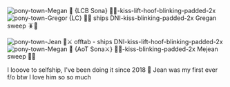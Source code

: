 ![pony-town-Megan 🌻 {LCB Sona} 🐛💛-kiss-lift-hoof-blinking-padded-2x](https://github.com/user-attachments/assets/69494930-ccec-47af-bcd2-7759fd036df8)
![pony-town-Gregor {LC} 🐛🌻 ships DNI-kiss-blinking-padded-2x](https://github.com/user-attachments/assets/cc220ffb-fe19-45e7-b3b9-33305f98b6cc)
Gregan sweep 🪳🌻

![pony-town-Jean 🍒⚔ offtab - ships DNI-kiss-lift-hoof-blinking-padded-2x](https://github.com/user-attachments/assets/f6c1a5ce-2e47-43ec-a9c3-109642309958)
![pony-town-Megan 🌻 {AoT Sona⚔} 🌻🍒-kiss-blinking-padded-2x](https://github.com/user-attachments/assets/02aab77b-9e02-4afd-9bff-33e3c4083b19)
Mejean sweep 🌻🍒

I looove to selfship, I've been doing it since 2018 💛 Jean was my first ever f/o btw I love him so so much

